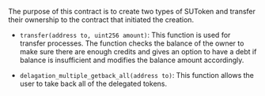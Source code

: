 The purpose of this contract is to create two types of SUToken and transfer their ownership to the contract that initiated the creation.

- `transfer(address to, uint256 amount)`: This function is used for transfer processes. The function checks the balance of the owner to make sure there are enough credits and gives an option to have a debt if balance is insufficient and modifies the balance amount accordingly.

- `delagation_multiple_getback_all(address to)`: This function allows the user to take back all of the delegated tokens.
